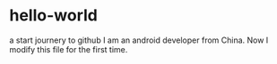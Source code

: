 # hello-world
a start journery to github
I am an android developer from China.
Now I modify this file for the first time.
